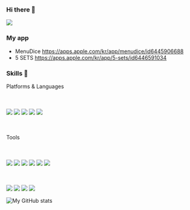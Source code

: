 ### Hi there 👋
<a href="https://github.com/cyberman0306" target="_blank"><img src="https://img.shields.io/badge/yhj03069@gmail.com-EA4335?style=flat&logo=gmail&logoColor=FFFFFF"/></a>

### My app
- MenuDice https://apps.apple.com/kr/app/menudice/id6445906688
- 5 SETS https://apps.apple.com/kr/app/5-sets/id6446591034

### Skills 💪

Platforms & Languages
  <br/>  
   <br/>   
  <img src="https://img.shields.io/badge/Swift-F05138?style=flat-square&logo=Swift&logoColor=white"/>
  <img src="https://img.shields.io/badge/C%23-239120?style=flat-square&logo=C%20Sharp&logoColor=white"/>
  <img src="https://img.shields.io/badge/C++-00599C?style=flat-square&logo=cplusplus&logoColor=white"/>
  <img src="https://img.shields.io/badge/C-A8B9CC?style=flat-square&logo=C&logoColor=white"/>
  <img src="https://img.shields.io/badge/Python-3766AB?style=flat-square&logo=Python&logoColor=white"/>
   <br/>  
  <br/>   
  
Tools
  <br/>  
   <br/>   
  <img src="https://img.shields.io/badge/Firebase-FFCA28?style=flat-square&logo=Firebase&logoColor=black"/>
  <img src="https://img.shields.io/badge/Xcode-147EFB?style=flat-square&logo=Xcode&logoColor=white"/>
  <img src="https://img.shields.io/badge/Visual%20Studio%20Code-007ACC?style=flat-square&logo=Visual%20Studio%20Code&logoColor=white"/>
  <img src="https://img.shields.io/badge/Visual%20Studio-5C2D91?style=flat-square&logo=Visual%20Studio&logoColor=white"/>
  <img src="https://img.shields.io/badge/Eclipse%20IDE-2C2255?style=flat-square&logo=Eclipse%20IDE&logoColor=white"/>
  <img src="https://img.shields.io/badge/stm32CubeIDE-03234B?style=flat-square&logo=stmicroelectronics&logoColor=white"/>
   <br/>  
  <br/>   

<a href="https://github.com/cyberman0306" target="_blank"><img src="https://img.shields.io/badge/Intellij-000000?style=flat&logo=intellijidea&logoColor=FFFFFF"/></a>
<a href="https://github.com/cyberman0306" target="_blank"><img src="https://img.shields.io/badge/Pycharm-000000?style=flat&logo=pycharm&logoColor=FFFFFF"/></a>
<a href="https://github.com/cyberman0306" target="_blank"><img src="https://img.shields.io/badge/Git-F05032?style=flat&logo=git&logoColor=FFFFFF"/></a>
<a href="https://github.com/cyberman0306" target="_blank"><img src="https://img.shields.io/badge/Postman-FF6C37?style=flat&logo=postman&logoColor=FFFFFF"/></a>

![My GitHub stats](https://github-readme-stats.vercel.app/api?username=cyberman0306&show_icons=true&theme=radical)
